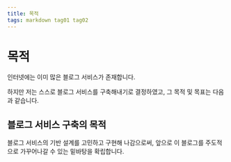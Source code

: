 ```yaml
---
title: 목적
tags: markdown tag01 tag02
---
```


# 목적

인터넷에는 이미 많은 블로그 서비스가 존재합니다.

하지만 저는 스스로 블로그 서비스를 구축해내기로 결정하였고,
그 목적 및 목표는 다음과 같습니다.

## 블로그 서비스 구축의 목적

블로그 서비스의 기반 설계를 고민하고 구현해 나감으로써,
앞으로 이 블로그를 주도적으로 가꾸어나갈 수 있는 밑바탕을 확립합니다.
